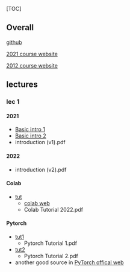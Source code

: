 [TOC]

## Overall

[github](https://github.com/Fafa-DL/Lhy_Machine_Learning)

[2021 course website](https://speech.ee.ntu.edu.tw/~hylee/ml/2021-spring.php)

[2012 course website](https://speech.ee.ntu.edu.tw/~hylee/ml/2022-spring.php)

## lectures

### lec 1

#### 2021

- [Basic intro 1](https://www.bilibili.com/video/BV1Wv411h7kN?p=3)
- [Basic intro 2](https://www.bilibili.com/video/BV1Wv411h7kN?p=4&spm_id_from=pageDriver)
- introduction (v1).pdf

#### 2022

- introduction (v2).pdf

#### Colab

- [tut](https://www.bilibili.com/video/BV1Wv411h7kN?p=5)
  - [colab web](https://colab.research.google.com/drive/1lB_rx79_pqEY7JCCeKylq84PtMvnxhw3?usp=sharing#scrollTo=b39YMYicASvP)
  - Colab Tutorial 2022.pdf

#### Pytorch

- [tut1](https://www.bilibili.com/video/BV1Wv411h7kN?p=6)
  - Pytorch Tutorial 1.pdf
- [tut2](https://www.bilibili.com/video/BV1Wv411h7kN?p=7)
  - Pytorch Tutorial 2.pdf
- another good source in [PyTorch offical web](https://pytorch.org/tutorials/beginner/introyt/introyt1_tutorial.html)

